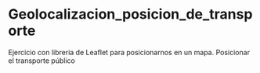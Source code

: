 # Geolocalizacion_posicion_de_transporte
Ejercicio con libreria de Leaflet para posicionarnos en un mapa. Posicionar el transporte público
